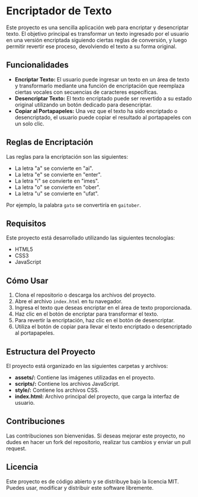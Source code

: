 <body>
    <h1>Encriptador de Texto</h1>
    <p>Este proyecto es una sencilla aplicación web para encriptar y desencriptar texto. El objetivo principal es transformar un texto ingresado por el usuario en una versión encriptada siguiendo ciertas reglas de conversión, y luego permitir revertir ese proceso, devolviendo el texto a su forma original.</p>
    <h2>Funcionalidades</h2>
    <ul>
        <li><strong>Encriptar Texto:</strong> El usuario puede ingresar un texto en un área de texto y transformarlo mediante una función de encriptación que reemplaza ciertas vocales con secuencias de caracteres específicas.</li>
        <li><strong>Desencriptar Texto:</strong> El texto encriptado puede ser revertido a su estado original utilizando un botón dedicado para desencriptar.</li>
        <li><strong>Copiar al Portapapeles:</strong> Una vez que el texto ha sido encriptado o desencriptado, el usuario puede copiar el resultado al portapapeles con un solo clic.</li>
    </ul>
    <h2>Reglas de Encriptación</h2>
    <p>Las reglas para la encriptación son las siguientes:</p>
    <ul>
        <li>La letra "a" se convierte en "ai".</li>
        <li>La letra "e" se convierte en "enter".</li>
        <li>La letra "i" se convierte en "imes".</li>
        <li>La letra "o" se convierte en "ober".</li>
        <li>La letra "u" se convierte en "ufat".</li>
    </ul>
    <p>Por ejemplo, la palabra <code>gato</code> se convertiría en <code>gaitober</code>.</p>
    <h2>Requisitos</h2>
    <p>Este proyecto está desarrollado utilizando las siguientes tecnologías:</p>
    <ul>
        <li>HTML5</li>
        <li>CSS3</li>
        <li>JavaScript</li>
    </ul>
    <h2>Cómo Usar</h2>
    <ol>
        <li>Clona el repositorio o descarga los archivos del proyecto.</li>
        <li>Abre el archivo <code>index.html</code> en tu navegador.</li>
        <li>Ingresa el texto que deseas encriptar en el área de texto proporcionada.</li>
        <li>Haz clic en el botón de encriptar para transformar el texto.</li>
        <li>Para revertir la encriptación, haz clic en el botón de desencriptar.</li>
        <li>Utiliza el botón de copiar para llevar el texto encriptado o desencriptado al portapapeles.</li>
    </ol>
    <h2>Estructura del Proyecto</h2>
    <p>El proyecto está organizado en las siguientes carpetas y archivos:</p>
    <ul>
        <li><strong>assets/:</strong> Contiene las imágenes utilizadas en el proyecto.</li>
        <li><strong>scripts/:</strong> Contiene los archivos JavaScript.</li>
        <li><strong>style/:</strong> Contiene los archivos CSS.</li>
        <li><strong>index.html:</strong> Archivo principal del proyecto, que carga la interfaz de usuario.</li>
    </ul>
    <h2>Contribuciones</h2>
    <p>Las contribuciones son bienvenidas. Si deseas mejorar este proyecto, no dudes en hacer un fork del repositorio, realizar tus cambios y enviar un pull request.</p>
    <h2>Licencia</h2>
    <p>Este proyecto es de código abierto y se distribuye bajo la licencia MIT. Puedes usar, modificar y distribuir este software libremente.</p>
</body>
